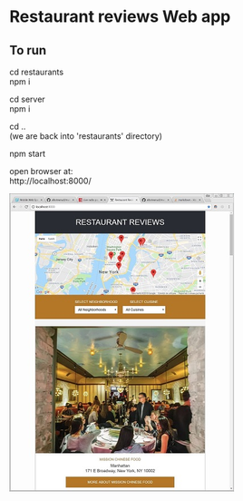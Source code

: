 # Restaurant reviews Web app


## To run 

cd restaurants <br />
npm i <br />

cd server <br />
npm i <br />

cd ..    <br />
(we are back into 'restaurants' directory) 

npm start

open browser at: <br />
http://localhost:8000/



![Alt text](/app/screenshots/screen1.jpg?raw=true "Restaurant list")   






